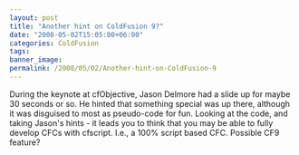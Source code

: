 ```yaml
---
layout: post
title: "Another hint on ColdFusion 9?"
date: "2008-05-02T15:05:00+06:00"
categories: ColdFusion 
tags: 
banner_image: 
permalink: /2008/05/02/Another-hint-on-ColdFusion-9
---
```


During the keynote at cfObjective, Jason Delmore had a slide up for maybe 30 seconds or so. He hinted that something special was up there, although it was disguised to most as pseudo-code for fun. Looking at the code, and taking Jason's hints - it leads you to think that you may be able to fully develop CFCs with cfscript. I.e., a 100% script based CFC. Possible CF9 feature?